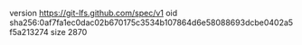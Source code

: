 version https://git-lfs.github.com/spec/v1
oid sha256:0af7fa1ec0dac02b670175c3534b107864d6e58088693dcbe0402a5f5a213274
size 2870
